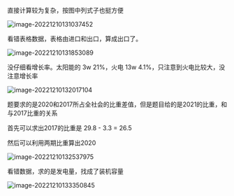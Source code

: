 直接计算较为复杂，按图中列式子也挺方便

![image-20221210131037452](C:\Users\19158\AppData\Roaming\Typora\typora-user-images\image-20221210131037452.png)



看错表格数据，表格由进口和出口，算成出口了。

![image-20221210131853089](C:\Users\19158\AppData\Roaming\Typora\typora-user-images\image-20221210131853089.png)



没仔细看增长率。太阳能的 3w 21%，火电 13w 4.1%，只注意到火电比较大，没注意增长率

![image-20221210132017104](C:\Users\19158\AppData\Roaming\Typora\typora-user-images\image-20221210132017104.png)



题要求的是2020和2017所占全社会的比重差值，但是题目给的是2021的比重，和与2017比重的关系

首先可以求出2017的比重是 29.8 - 3.3 = 26.5

然后可以利用两期比重算出2020 

![image-20221210132537975](C:\Users\19158\AppData\Roaming\Typora\typora-user-images\image-20221210132537975.png)



看错数据，求的是发电量，找成了装机容量

![image-20221210133350845](C:\Users\19158\AppData\Roaming\Typora\typora-user-images\image-20221210133350845.png)